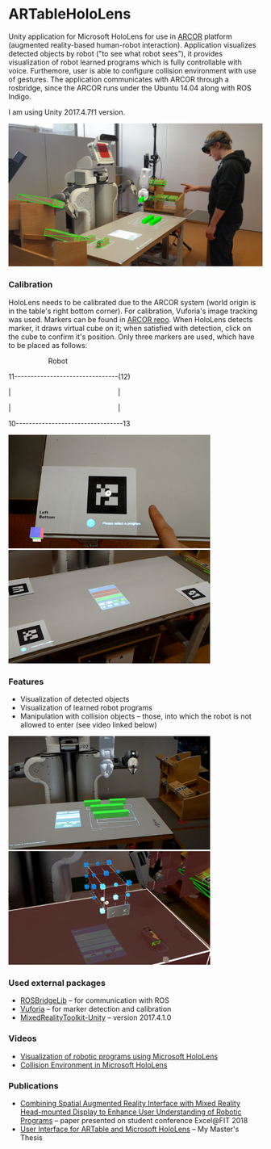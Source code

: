 # ARTableHoloLens

Unity application for Microsoft HoloLens for use in [ARCOR](https://github.com/robofit/arcor) platform (augmented reality-based human-robot interaction). Application visualizes detected objects by robot ("to see what robot sees"), it provides visualization of robot learned programs which is fully controllable with voice. Furthemore, user is able to configure collision environment with use of gestures. The application communicates with ARCOR through a rosbridge, since the ARCOR runs under the Ubuntu 14.04 along with ROS Indigo.

I am using Unity 2017.4.7f1 version.

<img src=/images/artableHoloFinal.jpg />

### Calibration
HoloLens needs to be calibrated due to the ARCOR system (world origin is in the table's right bottom corner). For calibration, Vuforia's image tracking was used. Markers can be found in [ARCOR repo](https://github.com/robofit/arcor/tree/master/art_calibration/markers). When HoloLens detects marker, it draws virtual cube on it; when satisfied with detection, click on the cube to confirm it's position. Only three markers are used, which have to be placed as follows:

&nbsp;&nbsp;&nbsp;&nbsp;&nbsp;&nbsp;&nbsp;&nbsp;&nbsp;&nbsp;&nbsp;&nbsp;&nbsp;&nbsp;&nbsp;&nbsp;&nbsp;&nbsp;&nbsp;&nbsp;Robot

11--------------------------------(12)

|&nbsp;&nbsp;&nbsp;&nbsp;&nbsp;&nbsp;&nbsp;&nbsp;&nbsp;&nbsp;&nbsp;&nbsp;&nbsp;&nbsp;&nbsp;&nbsp;&nbsp;&nbsp;&nbsp;&nbsp;&nbsp;&nbsp;&nbsp;&nbsp;&nbsp;&nbsp;&nbsp;&nbsp;&nbsp;&nbsp;&nbsp;&nbsp;&nbsp;&nbsp;&nbsp;&nbsp;&nbsp;&nbsp;&nbsp;&nbsp;&nbsp;&nbsp;&nbsp;&nbsp;&nbsp;&nbsp;&nbsp;&nbsp;&nbsp;&nbsp;&nbsp;&nbsp;&nbsp;&nbsp;|

|&nbsp;&nbsp;&nbsp;&nbsp;&nbsp;&nbsp;&nbsp;&nbsp;&nbsp;&nbsp;&nbsp;&nbsp;&nbsp;&nbsp;&nbsp;&nbsp;&nbsp;&nbsp;&nbsp;&nbsp;&nbsp;&nbsp;&nbsp;&nbsp;&nbsp;&nbsp;&nbsp;&nbsp;&nbsp;&nbsp;&nbsp;&nbsp;&nbsp;&nbsp;&nbsp;&nbsp;&nbsp;&nbsp;&nbsp;&nbsp;&nbsp;&nbsp;&nbsp;&nbsp;&nbsp;&nbsp;&nbsp;&nbsp;&nbsp;&nbsp;&nbsp;&nbsp;&nbsp;&nbsp;|

10---------------------------------13

<img src=/images/calib1.jpg width="400" /> <img src=/images/calib2.jpg width="400" />

### Features
 - Visualization of detected objects
 - Visualization of learned robot programs
 - Manipulation with collision objects – those, into which the robot is not allowed to enter (see video linked below)

<img src=/images/visualization.jpg width="400" /> <img src=/images/CollisionEnv.png width="400" />

### Used external packages
 - [ROSBridgeLib](https://github.com/MathiasCiarlo/ROSBridgeLib) – for communication with ROS
 - [Vuforia](https://library.vuforia.com/articles/Training/Developing-Vuforia-Apps-for-HoloLens) – for marker detection and calibration
 - [MixedRealityToolkit-Unity](https://github.com/Microsoft/MixedRealityToolkit-Unity) – version 2017.4.1.0

### Videos
 - [Visualization of robotic programs using Microsoft HoloLens](https://youtu.be/awy0nxeU-4w)
 - [Collision Environment in Microsoft HoloLens](https://youtu.be/WURgPFlkluk)

### Publications
 - [Combining Spatial Augmented Reality Interface with Mixed Reality Head-mounted Display to Enhance User Understanding of Robotic Programs](http://excel.fit.vutbr.cz/submissions/2018/044/44.pdf) – paper presented on student conference Excel@FIT 2018
 - [User Interface for ARTable and Microsoft HoloLens](https://www.fit.vutbr.cz/study/DP/DP.php.en?id=20106&file=t) – My Master's Thesis
